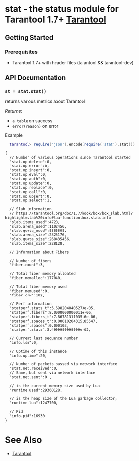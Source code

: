 # stat - the status module for Tarantool 1.7+ [Tarantool][]

## Getting Started

### Prerequisites

 * Tarantool 1.7+ with header files (tarantool && tarantool-dev)

## API Documentation

### `st = stat.stat()`

returns various metrics about Tarantool

*Returns*:

 - `a table` on success
 - `error(reason)` on error

Example

``` lua
  tarantool> require('json').encode(require('stat').stat())
```

```
{
  // Number of various operations since Tarantool started
  "stat.op.delete":0,
  "stat.op.error":0,
  "stat.op.insert":0,
  "stat.op.eval":0,
  "stat.op.auth":0,
  "stat.op.update":0,
  "stat.op.replace":0,
  "stat.op.call":0,
  "stat.op.upsert":0,
  "stat.op.select":1,

  // Slab information
  // https://tarantool.org/doc/1.7/book/box/box_slab.html?highlight=slab%20info#lua-function.box.slab.info
  "slab.items_used":4728,
  "slab.arena_used":1102456,
  "slab.quota_used":8388608,
  "slab.arena_size":2325176,
  "slab.quota_size":268435456,
  "slab.items_size":228128,

  // Information about Fibers

  // Number of fibers
  "fiber.count":3,

  // Total fiber memory alloated
  "fiber.memalloc":177040,

  // Total fiber memory used
  "fiber.memused":0,
  "fiber.csw":102,

  // Perf information
  "statperf.stats_t":5.6982040405273e-05,
  "statperf.fibers":8.0000000000011e-06,
  "statperf.fibers_t":7.8678131103516e-06,
  "statperf.spaces_t":0.00010204315185547,
  "statperf.spaces":0.000103,
  "statperf.stats":5.4999999999999e-05,

  // Current last sequence number
  "info.lsn":0,

  // Uptime of this instance
  "info.uptime":20,

  // Number of packets passed via network interface
  "stat.net.received":0,
  // Same, but sent via network interface
  "stat.net.sent":0 ,

  // is the current memory size used by Lua
  "runtime.used":29360128,

  // is the heap size of the Lua garbage collector;
  "runtime.lua":1247700,

  // Pid
  "info.pid":16930
}
```

# See Also

 * [Tarantool][]

[Tarantool]: http://github.com/tarantool/tarantool
